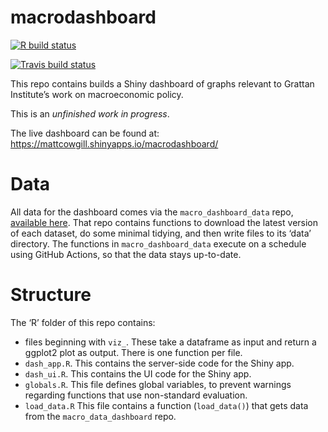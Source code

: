 
<!-- README.md is generated from README.Rmd. Please edit that file -->

# macrodashboard

<!-- badges: start -->

[![R build
status](https://github.com/mattcowgill/macrodashboard/workflows/R-CMD-check/badge.svg)](https://github.com/mattcowgill/macrodashboard/actions)

[![Travis build
status](https://travis-ci.org/mattcowgill/macrodashboard.svg?branch=master)](https://travis-ci.org/mattcowgill/macrodashboard)
<!-- badges: end -->

This repo contains builds a Shiny dashboard of graphs relevant to
Grattan Institute’s work on macroeconomic policy.

This is an *unfinished work in progress*.

The live dashboard can be found at:
<https://mattcowgill.shinyapps.io/macrodashboard/>

# Data

All data for the dashboard comes via the `macro_dashboard_data` repo,
[available here](https://github.com/MattCowgill/macro_dashboard_data/).
That repo contains functions to download the latest version of each
dataset, do some minimal tidying, and then write files to its ‘data’
directory. The functions in `macro_dashboard_data` execute on a schedule
using GitHub Actions, so that the data stays up-to-date.

# Structure

The ‘R’ folder of this repo contains:

  - files beginning with `viz_`. These take a dataframe as input and
    return a ggplot2 plot as output. There is one function per file.
  - `dash_app.R`. This contains the server-side code for the Shiny app.
  - `dash_ui.R`. This contains the UI code for the Shiny app.
  - `globals.R`. This file defines global variables, to prevent warnings
    regarding functions that use non-standard evaluation.
  - `load_data.R` This file contains a function (`load_data()`) that
    gets data from the `macro_data_dashboard` repo.
